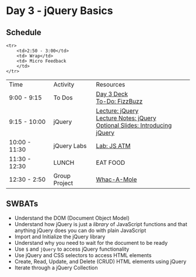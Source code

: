 # Day 3 - jQuery Basics

## Schedule

<table>
    <tr>
        <td>Time</td>
        <td>Activity</td>
        <td>Resources</td>
    </tr>
    <tr>
        <td>9:00 - 9:15</td>
        <td> To Dos</td>
        <td>
            <a href="https://drive.google.com/open?id=1ikZMX0TpPQxydHczwmAmH9XcHeJbA0L2TFAIHy4LpzE&authuser=0">Day 3 Deck</a>
            <br>
            <a href="https://github.com/learn-co-curriculum/Js-Fizzbuzz">To-Do: FizzBuzz</a>
        </td>
    </tr>
    <tr>
        <td>9:15 - 10:00</td>
        <td>jQuery</td>
        <td> 
            <a href="lectures/jquery-basics/LECTURE.md">Lecture: jQuery</a><br>
            <a href="lectures/jquery-basics">Lecture Notes: jQuery</a><br>
            <a href="https://docs.google.com/presentation/d/1fmBG0vUTzwVdk-wgTpE0xmnC3o-CUby_G0h6cQYUxyo">Optional Slides: Introducing jQuery</a>
        </td>
    </tr>
    <tr>
        <td>10:00 - 11:30</td>
        <td>jQuery Labs</td>
        <td> 
            <a href="https://github.com/learn-co-curriculum/Js-Atm-Function-Based">Lab: JS ATM</a>
        </td>
    </tr>
    <tr>
        <td>11:30 - 12:30</td>
        <td> LUNCH</td>
        <td> EAT FOOD </td>
    </tr>
    <tr>
        <td>12:30 - 2:50</td>
        <td> Group Project </td>
        <td> 
            <a href="https://github.com/learn-co-curriculum/hs-whac-a-mole">Whac-A-Mole</a>
         </td>
    </tr>

    <tr>
        <td>2:50 - 3:00</td>
        <td> Wrap</td>
        <td> Micro Feedback
        </td>
    </tr>
</table>

## SWBATs

+ Understand the DOM (Document Object Model)
+ Understand how jQuery is just a *library* of JavaScript functions and that anything jQuery does you can do with plain JavaScript
+ Import and Initialize the jQuery library
+ Understand why you need to wait for the document to be ready
+ Use `$` and `jQuery` to access jQuery functionality
+ Use jQuery and CSS selectors to access HTML elements
+ Create, Read, Update, and Delete (CRUD) HTML elements using jQuery
+ Iterate through a jQuery Collection
